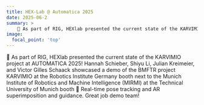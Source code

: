 ```yaml
---
title: HEX-Lab @ Automatica 2025
date: 2025-06-2
summary: >
    🤖 As part of RIG, HEXlab presented the current state of the KARVIMIO project at AUTOMATICA 2025!
image:
  focal_point: 'top'
---
```

🤖 As part of RIG, HEXlab presented the current state of the KARVIMIO project at AUTOMATICA 2025!
Hannah Schieber, Shiyu Li, Julian Kreimeier, and Victor Gilles Schaack showcased a demo of the BMFTR project KARVIMIO at the Robotics Institute Germany booth next to the Munich Institute of Robotics and Machine Intelligence (MIRMI) at the Technical University of Munich booth 🚀 
Real-time pose tracking and AR superimposition and guidance.
Great job demo team!
